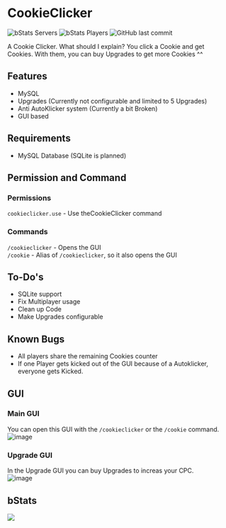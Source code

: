 # CookieClicker
![bStats Servers](https://img.shields.io/bstats/servers/16433?style=for-the-badge)
![bStats Players](https://img.shields.io/bstats/players/16433?style=for-the-badge)
![GitHub last commit](https://img.shields.io/github/last-commit/Hutch79/CookieClicker?style=for-the-badge)

A Cookie Clicker. What should I explain? You click a Cookie and get Cookies. With them, you can buy Upgrades to get more Cookies ^^

## Features
- MySQL
- Upgrades (Currently not configurable and limited to 5 Upgrades)
- Anti AutoKlicker system (Currently a bit Broken)
- GUI based

## Requirements
- MySQL Database (SQLite is planned)

## Permission and Command
### Permissions
`cookieclicker.use` - Use theCookieClicker command
 
### Commands
`/cookieclicker` - Opens the GUI  
`/cookie` - Alias of `/cookieclicker`, so it also opens the GUI

## To-Do's
- SQLite support
- Fix Multiplayer usage
- Clean up Code
- Make Upgrades configurable

## Known Bugs
- All players share the remaining Cookies counter
- If one Player gets kicked out of the GUI because of a Autoklicker, everyone gets Kicked.

## GUI
### Main GUI
You can open this GUI with the `/cookieclicker` or the `/cookie` command.  
![image](https://user-images.githubusercontent.com/42042811/197419064-63975def-c397-4033-b622-b15ccc80d8b7.png)

### Upgrade GUI
In the Upgrade GUI you can buy Upgrades to increas your CPC.  
![image](https://user-images.githubusercontent.com/42042811/197419094-348906ad-dc45-4ea2-b555-66cd7319617b.png)


## bStats
[![](https://bstats.org/signatures/bukkit/Cookie%20Clicker.svg)](https://bstats.org/plugin/bukkit/Cookie%20Clicker)
